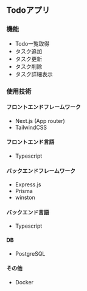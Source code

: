 ## Todoアプリ

### 機能
- Todo一覧取得
- タスク追加
- タスク更新
- タスク削除
- タスク詳細表示

### 使用技術
#### フロントエンドフレームワーク
* Next.js (App router)
* TailwindCSS
  
#### フロントエンド言語
* Typescript

#### バックエンドフレームワーク
* Express.js
* Prisma
* winston

#### バックエンド言語
* Typescript

#### DB
* PostgreSQL

#### その他
* Docker


